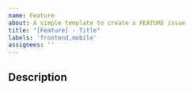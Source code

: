 ```yaml
---
name: Feature
about: A simple template to create a FEATURE issue
title: "[Feature] - Title"
labels: 'frontend,mobile'
assignees: ''
---
```


## Description
<!-- Describe the issue -->
